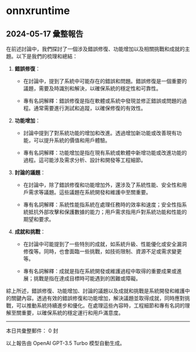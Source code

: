 # onnxruntime

## 2024-05-17 彙整報告

在前述討論中，我們探討了一個涉及錯誤修復、功能增加以及相關挑戰和成就的主題。以下是我們的梳理和總結：



1. **錯誤修復**：

   - 在討論中，提到了系統中可能存在的錯誤和問題。錯誤修復是一個重要的議題，需要及時識別和解決，以確保系統的穩定性和可靠性。

   - 專有名詞解釋：錯誤修復是指在軟體或系統中發現並修正錯誤或問題的過程。通常需要進行測試和追蹤，以確保修復的有效性。



2. **功能增加**：

   - 討論中提到了對系統功能的增加和改進。透過增加新功能或改善現有功能，可以提升系統的價值和用戶體驗。

   - 專有名詞解釋：功能增加是指在現有系統或軟體中新增功能或改進功能的過程。這可能涉及需求分析、設計和開發等工程細節。



3. **討論的議題**：

   - 在討論中，除了錯誤修復和功能增加外，還涉及了系統性能、安全性和用戶需求等議題。這些議題在系統開發和維護中至關重要。

   - 專有名詞解釋：系統性能指系統在處理任務時的效率和速度；安全性指系統抵抗外部攻擊和保護數據的能力；用戶需求指用戶對系統功能和性能的期望和要求。



4. **成就和挑戰**：

   - 在討論中可能提到了一些特別的成就，如系統升級、性能優化或安全漏洞修復等。同時，也會面臨一些挑戰，如技術限制、資源不足或需求變更等。

   - 專有名詞解釋：成就是指在系統開發或維護過程中取得的重要成果或進展；挑戰是指在達成目標時可能遇到的困難或障礙。



綜上所述，錯誤修復、功能增加、討論的議題以及成就和挑戰是系統開發和維護中的關鍵內容。透過有效的錯誤修復和功能增加，解決議題並取得成就，同時應對挑戰，可以推動系統持續進步和優化。在處理這些內容時，工程細節和專有名詞的理解至關重要，以確保系統的穩定運行和用戶滿意度。



---



本日共彙整郵件： 0 封



以上報告由 OpenAI GPT-3.5 Turbo 模型自動生成。
